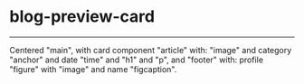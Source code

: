 # blog-preview-card

---

Centered "main", with card component "article" with: "image" and category "anchor" and date "time" and "h1" and "p",
and "footer" with: profile "figure" with "image" and name "figcaption".
